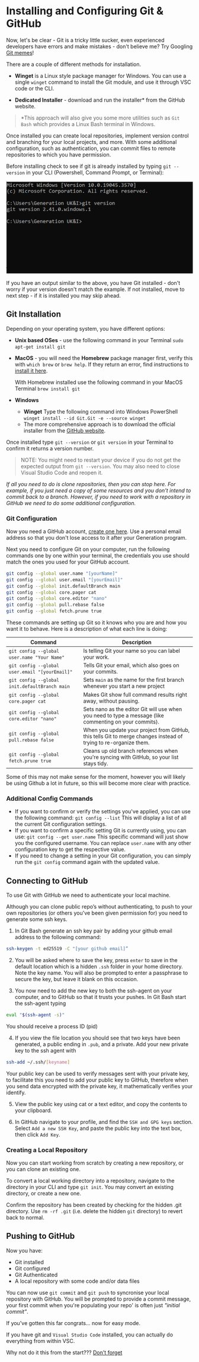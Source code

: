 # Installing and Configuring Git & GitHub

Now, let's be clear - Git is a tricky little sucker, even experienced developers have errors and make mistakes - don't believe me? Try Googling [Git memes](https://tinyurl.com/485bdje8)!

There are a couple of different methods for installation.

- **Winget** is a Linux style package manager for Windows. You can use a single `winget` command to install the Git module, and use it through VSC code or the CLI.

- **Dedicated Installer** - download and run the installer* from the GitHub website.

>*This approach will also give you some more utilities such as `Git Bash` which provides a Linux Bash terminal in Windows.

Once installed you can create local repositories, implement version control and branching for your local projects, and more. With some additional configuration, such as authentication, you can commit files to remote repositories to which you have permission.

Before installing check to see if git is already installed by typing `git --version` in your CLI (Powershell, Command Prompt, or Terminal):

![CMD prompt](img/Capture.PNG)

If you have an output similar to the above, you have Git installed - don't worry if your version doesn't match the example. If not installed, move to next step - if it is installed you may skip ahead.

## Git Installation

Depending on your operating system, you have different options:

- **Unix based OSes** - use the following command in your Terminal `sudo apt-get install git`

- **MacOS** - you will need the **Homebrew** package manager first, verify this with `which brew` or `brew help`. If they return an error, find instructions to [install it here](https://brew.sh/).

  With Homebrew installed use the following command in your MacOS Terminal `brew install git`

- **Windows**
  - **Winget** Type the following command into Windows PowerShell `winget install --id Git.Git -e --source winget`
  - The more comprehensive approach is to download the official installer from the [GitHub website](https://git-scm.com/downloads).
  
Once installed type `git --version` or `git version` in your Terminal to confirm it returns a version number.

>NOTE: You might need to restart your device if you do not get the expected output from `git --version`. You may also need to close Visual Studio Code and reopen it.

*If all you need to do is clone repositories, then you can stop here. For example, if you just need a copy of some resources and you don't intend to commit back to a branch. However, if you need to work with a repository in GitHub we need to do some additional configuration.*

### Git Configuration

Now you need a GitHub account, [create one here](https://github.com/signup). Use a personal email address so that you don't lose access to it after your Generation program.

Next you need to configure Git on your computer, run the following commands one by one within your terminal, the credentials you use should match the ones you used for your GitHub account.

```bash
git config --global user.name "[yourName]"
git config --global user.email "[yourEmail]"
git config --global init.defaultBranch main
git config --global core.pager cat
git config --global core.editor "nano"
git config --global pull.rebase false
git config --global fetch.prune true
```

These commands are setting up Git so it knows who you are and how you want it to behave. Here is a description of what each line is doing:

|Command|Description|
|---|---|
|`git config --global user.name "Your Name"`|Is telling Git your name so you can label your work.|
|`git config --global user.email "[yourEmail]"`|Tells Git your email, which also goes on your commits.|
|`git config --global init.defaultBranch main`|Sets `main` as the name for the first branch whenever you start a new project|
|`git config --global core.pager cat`|Makes Git show full command results right away, without pausing.|
|`git config --global core.editor "nano"`|Sets nano as the editor Git will use when you need to type a message (like commenting on your commits).|
|`git config --global pull.rebase false`|When you update your project from GitHub, this tells Git to merge changes instead of trying to re-organize them.|
|`git config --global fetch.prune true`|Cleans up old branch references when you're syncing with GitHub, so your list stays tidy.|

Some of this may not make sense for the moment, however you will likely be using Github a lot in future, so this will become more clear with practice.

### Additional Config Commands

- If you want to confirm or verify the settings you've applied, you can use the following command: `git config --list` This will display a list of all the current Git configuration settings.
- If you want to confirm a specific setting Git is currently using, you can use: `git config --get user.name` This specific command will just show you the configured username. You can replace `user.name` with any other configuration key to get the respective value.
- If you need to change a setting in your Git configuration, you can simply run the `git config` command again with the updated value.

## Connecting to GitHub

To use Git with GitHub we need to authenticate your local machine.

Although you can clone public repo’s without authenticating, to push to your own repositories (or others you've been given permission for) you need to generate some ssh keys.

1. In Git Bash generate an ssh key pair by adding your github email address to the following command:

```bash
ssh-keygen -t ed25519 -C "[your github email]”
```

2. You will be asked where to save the key, press `enter` to save in the default location which is a hidden `.ssh` folder in your home directory. Note the key name. You will also be prompted to enter a passphrase to secure the key, but leave it blank on this occasion.

3. You now need to add the new key to both the ssh-agent on your computer, and to GitHub so that it trusts your pushes. In Git Bash start the ssh-agent typing 

```bash
eval "$(ssh-agent -s)"
```

You should receive a process ID (pid)

4. If you view the file location you should see that two keys have been generated, a public ending in `.pub`, and a private. Add your new private key to the ssh agent with 

```bash
ssh-add ~/.ssh/[keyname]
```

Your public key can be used to verify messages sent with your private key, to facilitate this you need to add your public key to GitHub, therefore when you send data encrypted with the private key, it mathematically verifies your identify.

5. View the public key using cat or a text editor, and copy the contents to your clipboard.

6. In GitHub navigate to your profile, and find the `SSH and GPG keys` section.
Select `Add a new SSH Key`, and paste the public key into the text box, then click `Add Key`.

### Creating a Local Repository

Now you can start working from scratch by creating a new repository, or you can clone an existing one.

To convert a local working directory into a repository, navigate to the directory in your CLI and type `git init`. You may convert an existing directory, or create a new one.

Confirm the repository has been created by checking for the hidden .git directory. Use `rm -rf .git` (i.e. delete the hidden `git` directory) to revert back to normal.

## Pushing to GitHub

Now you have:

- Git installed
- Git configured
- Git Authenticated
- A local repository with some code and/or data files

You can now use `git commit` and `git push` to syncronise your local repository with GitHub. You will be prompted to provide a commit message, your first commit when you're populating your repo' is often just *"initial commit"*.

If you've gotten this far congrats... now for easy mode.

If you have git and `Visual Studio Code` installed, you can actually do everything from within VSC.

Why not do it this from the start??? [Don't forget](https://blog.codeitbro.com/wp-content/uploads/2025/08/using-git-via-gui-vs-command-line-meme.jpg)
